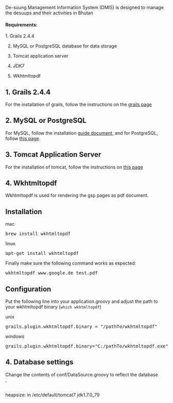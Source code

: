 De-suung Management Information System (DMIS) is designed to manage the desuups and their activities in Bhutan

<h4>Requirements:</h4>
1. Grails 2.4.4

2. MySQL or PostgreSQL database for data storage

3. Tomcat application server

4. JDK7

5. Wkhtmltopdf
<h2>1. Grails 2.4.4</h2>
For the installation of grails, follow the instructions on the <a href="https://grails.org/wiki/2.4.4%20Release%20Notes">grails page</a>
<h2>2. MySQL or PostgreSQL</h2>
For MySQL, follow the installation <a href="http://downloads.mysql.com/docs/mysql-installation-excerpt-5.1-en.pdf">guide document</a>, and for PostgreSQL, follow <a href="https://wiki.postgresql.org/wiki/Detailed_installation_guides">this page</a>.
<h2>3. Tomcat Application Server</h2>
For the installation of tomcat, follow the instructions on <a href="http://wiki.apache.org/tomcat/GettingStarted">this page</a>
<h2>4. Wkhtmltopdf</h2>
Wkhtmltopdf is used for rendering the gsp pages as pdf document.
<div>
<h2 id="user-content-installation">Installation</h2>
<div>
<div>

mac

</div>
<div>
<div>
<pre>brew install wkhtmltopdf</pre>
</div>
</div>
<div>

linux

</div>
<div>
<div>
<pre>apt-get install wkhtmltopdf</pre>
</div>
</div>
<div>

Finally make sure the following command works as expected:

</div>
<div>
<div>
<pre>wkhtmltopdf www.google.de test.pdf</pre>
</div>
</div>
</div>
</div>
<div>
<h2 id="user-content-configuration"><a id="user-content-configuration" class="anchor" href="https://github.com/rlovtangen/grails-wkhtmltopdf#configuration"></a>Configuration</h2>
<div>
<div>

Put the following line into your application.groovy and adjust the path to your wkhtmltopdf binary (<code>which wkhtmltopdf</code>)

</div>
<div>

unix

</div>
<div>
<div>
<pre>grails.plugin.wkhtmltopdf.binary = "/pathTo/wkhtmltopdf"</pre>
</div>
</div>
<div>

windows

</div>
<div>
<div>
<pre>grails.plugin.wkhtmltopdf.binary="C:/pathTo/wkhtmltopdf.exe"</pre>
</div>
</div>
<div>
<h2>4. Database settings</h2>
Change the contents of conf/DataSource.groovy to reflect the database

</div>
</div>
</div>
,
<h2 id="user-content-wkhtmltopdf"></h2>

heapsize: in /etc/default/tomcat7    jdk1.7.0_79
